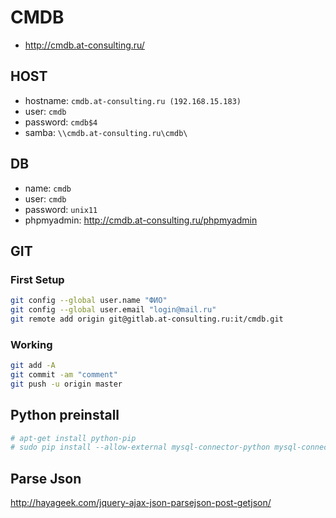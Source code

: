 # CMDB
* http://cmdb.at-consulting.ru/

## HOST
* hostname: `cmdb.at-consulting.ru (192.168.15.183)`
* user: `cmdb`
* password: `cmdb$4`
* samba: `\\cmdb.at-consulting.ru\cmdb\`

## DB
* name: `cmdb`
* user: `cmdb`
* password: `unix11`
* phpmyadmin: http://cmdb.at-consulting.ru/phpmyadmin

## GIT
### First Setup

```bash
git config --global user.name "ФИО"
git config --global user.email "login@mail.ru"
git remote add origin git@gitlab.at-consulting.ru:it/cmdb.git
```

### Working

```bash
git add -A
git commit -am "comment"
git push -u origin master
```

## Python preinstall
```bash
# apt-get install python-pip
# sudo pip install --allow-external mysql-connector-python mysql-connector-python
```

## Parse Json
http://hayageek.com/jquery-ajax-json-parsejson-post-getjson/

